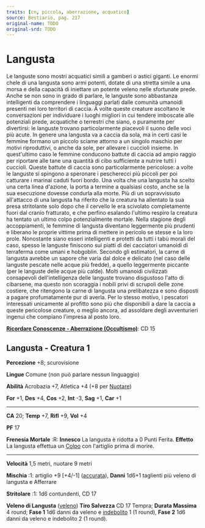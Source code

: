 ```yaml
---
traits: [cn, piccola, aberrazione, acquatico]
source: Bestiario, pag. 217
original-name: TODO
original-srd: TODO
---
```


# Langusta

Le languste sono mostri acquatici simili a gamberi o astici giganti. Le enormi
chele di una langusta sono armi potenti, dotate di una stretta simile a una
morsa e della capacità di iniettare un potente veleno nelle sfortunate prede.
Anche se non sono in grado di parlare, le languste sono abbastanza intelligenti
da comprendere i linguaggi parlati dalle comunità umanoidi presenti nei loro
territori di caccia. A volte queste creature ascoltano le conversazioni per
individuare i luoghi migliori in cui tendere imboscate alle potenziali prede,
acquatiche o terrestri che siano, o puramente per divertirsi: le languste
trovano particolarmente piacevoli il suono delle voci più acute. In genere una
langusta va a caccia da sola, ma in certi casi le femmine formano un piccolo
sciame attorno a un singolo maschio per motivi riproduttivi, o anche da sole,
per allevare i cuccioli insieme. In quest'ultimo caso le femmine conducono
battute di caccia ad ampio raggio per riportare alle tane una quantità di cibo
sufficiente a nutrire tutti i cuccioli. Queste battute di caccia sono
particolarmente pericolose: a volte le languste si spingono a speronare i
pescherecci più piccoli per poi catturare i marinai caduti fuori bordo. Una
volta che una langusta ha scelto una certa linea d'azione, la porta a termine a
qualsiasi costo, anche se la sua esecuzione dovesse condurla alla morte. Più di
un sopravvissuto all'attacco di una langusta ha riferito che la creatura ha
allentato la sua presa stritolante solo dopo che il cervello le era scivolato
completamente fuori dal cranio fratturato, e che perfino esalando l'ultimo
respiro la creatura ha tentato un ultimo colpo potenzialmente mortale. Nella
stagione degli accoppiamenti, le femmine di langusta diventano leggermente più
prudenti e liberano le proprie vittime prima di mettere in pericolo se stesse e
la loro prole. Nonostante siano esseri intelligenti e protetti da tutti i tabù
morali del caso, spesso le languste finiscono sui piatti di dei cacciatori
umanoidi di terraferma come umani e hobgoblin. Secondo gli estimatori, la carne
di langusta avrebbe un sapore che varia dal dolce e delicato (nel caso delle
languste pescate nelle acque più fredde), a quello leggermente piccante (per le
languste delle acque più calde). Molti umanoidi civilizzati consapevoli
dell'intelligenza delle languste trovano disgustoso l'atto di cibarsene, ma
questo non scoraggia i nobili privi di scrupoli delle zone costiere, che
ritengono la carne di langusta una prelibatezza e sono disposti a pagare
profumatamente pur di averla. Per lo stesso motivo, i pescatori interessati
unicamente al profitto sono più che disponibili a dare la caccia a queste
pericolose creature, o meglio ancora, ad assoldare degli avventurieri ingenui
che compiano l'impresa al posto loro.

**[Ricordare Conoscenze - Aberrazione (Occultismo)](/azioni/ricordare-conoscenze)**:
CD 15

## Langusta - Creatura 1

**Percezione** +8; scurovisione

**Lingue** Comune (non può parlare nessun linguaggio)

**Abilità** Acrobazia +7, Atletica +4 (+8 per [Nuotare](/azioni/nuotare))

**For** +1, **Des** +4, **Cos** +2, **Int** -3, **Sag** +1, **Car** +1

---

**CA** 20; **Temp** +7, **Rifl** +9, **Vol** +4

**PF** 17

**Frenesia Mortale** :R: **Innesco** La langusta è ridotta a 0 Punti Ferita.
**Effetto** La langusta effettua un [Colpo](/azioni/colpire) con l'artiglio
prima di morire.

---

**Velocità** 1,5 metri, nuotare 9 metri

**Mischia** :1: artiglio +9 \[+4/-1] ([accurata](/tratti/accurata)), **Danni**
1d6+1 taglienti più veleno di langusta e Afferrare

**Stritolare** :1: 1d6 contundenti, CD 17

**Veleno di Langusta** ([veleno](/tratti/veleno)) **Tiro Salvezza** CD 17
Tempra; **Durata Massima** 4 round; **Fase 1** 1d6 danni da veleno e
[indebolito](/condizioni/indebolito) 1 (1 round), **Fase 2** 1d6 danni da veleno
e indebolito 2 (1 round).
